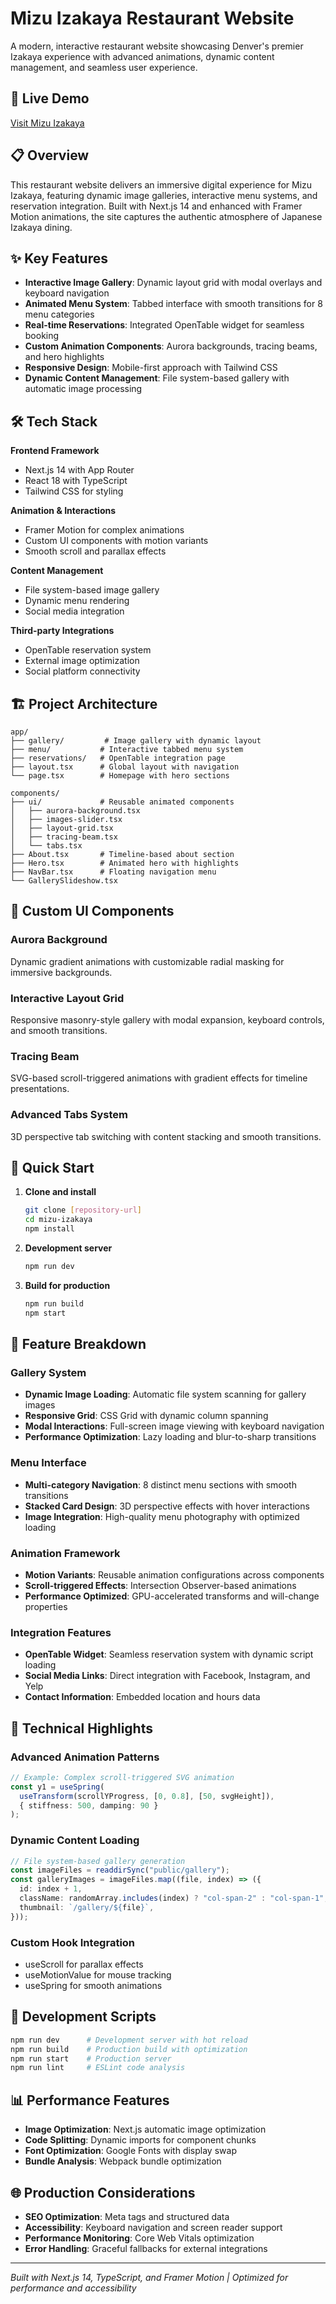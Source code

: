 # Mizu Izakaya Restaurant Website

A modern, interactive restaurant website showcasing Denver's premier Izakaya experience with advanced animations, dynamic content management, and seamless user experience.

## 🚀 Live Demo

[Visit Mizu Izakaya](your-deployment-url-here)

## 📋 Overview

This restaurant website delivers an immersive digital experience for Mizu Izakaya, featuring dynamic image galleries, interactive menu systems, and reservation integration. Built with Next.js 14 and enhanced with Framer Motion animations, the site captures the authentic atmosphere of Japanese Izakaya dining.

## ✨ Key Features

- **Interactive Image Gallery**: Dynamic layout grid with modal overlays and keyboard navigation
- **Animated Menu System**: Tabbed interface with smooth transitions for 8 menu categories
- **Real-time Reservations**: Integrated OpenTable widget for seamless booking
- **Custom Animation Components**: Aurora backgrounds, tracing beams, and hero highlights
- **Responsive Design**: Mobile-first approach with Tailwind CSS
- **Dynamic Content Management**: File system-based gallery with automatic image processing

## 🛠️ Tech Stack

**Frontend Framework**
- Next.js 14 with App Router
- React 18 with TypeScript
- Tailwind CSS for styling

**Animation & Interactions**
- Framer Motion for complex animations
- Custom UI components with motion variants
- Smooth scroll and parallax effects

**Content Management**
- File system-based image gallery
- Dynamic menu rendering
- Social media integration

**Third-party Integrations**
- OpenTable reservation system
- External image optimization
- Social platform connectivity

## 🏗️ Project Architecture

```
app/
├── gallery/         # Image gallery with dynamic layout
├── menu/           # Interactive tabbed menu system
├── reservations/   # OpenTable integration page
├── layout.tsx      # Global layout with navigation
└── page.tsx        # Homepage with hero sections

components/
├── ui/             # Reusable animated components
│   ├── aurora-background.tsx
│   ├── images-slider.tsx
│   ├── layout-grid.tsx
│   ├── tracing-beam.tsx
│   └── tabs.tsx
├── About.tsx       # Timeline-based about section
├── Hero.tsx        # Animated hero with highlights
├── NavBar.tsx      # Floating navigation menu
└── GallerySlideshow.tsx
```

## 🎨 Custom UI Components

### Aurora Background
Dynamic gradient animations with customizable radial masking for immersive backgrounds.

### Interactive Layout Grid
Responsive masonry-style gallery with modal expansion, keyboard controls, and smooth transitions.

### Tracing Beam
SVG-based scroll-triggered animations with gradient effects for timeline presentations.

### Advanced Tabs System
3D perspective tab switching with content stacking and smooth transitions.

## 🚀 Quick Start

1. **Clone and install**
   ```bash
   git clone [repository-url]
   cd mizu-izakaya
   npm install
   ```

2. **Development server**
   ```bash
   npm run dev
   ```

3. **Build for production**
   ```bash
   npm run build
   npm start
   ```

## 📱 Feature Breakdown

### Gallery System
- **Dynamic Image Loading**: Automatic file system scanning for gallery images
- **Responsive Grid**: CSS Grid with dynamic column spanning
- **Modal Interactions**: Full-screen image viewing with keyboard navigation
- **Performance Optimization**: Lazy loading and blur-to-sharp transitions

### Menu Interface
- **Multi-category Navigation**: 8 distinct menu sections with smooth transitions
- **Stacked Card Design**: 3D perspective effects with hover interactions
- **Image Integration**: High-quality menu photography with optimized loading

### Animation Framework
- **Motion Variants**: Reusable animation configurations across components
- **Scroll-triggered Effects**: Intersection Observer-based animations
- **Performance Optimized**: GPU-accelerated transforms and will-change properties

### Integration Features
- **OpenTable Widget**: Seamless reservation system with dynamic script loading
- **Social Media Links**: Direct integration with Facebook, Instagram, and Yelp
- **Contact Information**: Embedded location and hours data

## 🎯 Technical Highlights

### Advanced Animation Patterns
```typescript
// Example: Complex scroll-triggered SVG animation
const y1 = useSpring(
  useTransform(scrollYProgress, [0, 0.8], [50, svgHeight]),
  { stiffness: 500, damping: 90 }
);
```

### Dynamic Content Loading
```typescript
// File system-based gallery generation
const imageFiles = readdirSync("public/gallery");
const galleryImages = imageFiles.map((file, index) => ({
  id: index + 1,
  className: randomArray.includes(index) ? "col-span-2" : "col-span-1",
  thumbnail: `/gallery/${file}`,
}));
```

### Custom Hook Integration
- useScroll for parallax effects
- useMotionValue for mouse tracking
- useSpring for smooth animations

## 🔧 Development Scripts

```bash
npm run dev      # Development server with hot reload
npm run build    # Production build with optimization
npm run start    # Production server
npm run lint     # ESLint code analysis
```

## 📊 Performance Features

- **Image Optimization**: Next.js automatic image optimization
- **Code Splitting**: Dynamic imports for component chunks
- **Font Optimization**: Google Fonts with display swap
- **Bundle Analysis**: Webpack bundle optimization

## 🌐 Production Considerations

- **SEO Optimization**: Meta tags and structured data
- **Accessibility**: Keyboard navigation and screen reader support
- **Performance Monitoring**: Core Web Vitals optimization
- **Error Handling**: Graceful fallbacks for external integrations

---

*Built with Next.js 14, TypeScript, and Framer Motion | Optimized for performance and accessibility*
